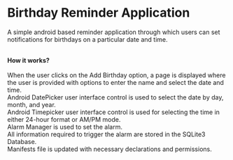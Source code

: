 # Birthday Reminder Application
A simple android based reminder application through which users can set notifications for birthdays on a particular date and time.<br><br>

<b>How it works?</b><br><br>
When the user clicks on the Add Birthday option, a page is displayed where the user is provided with options to enter the name and select the date and time. <br>
Android DatePicker user interface control is used to select the date by day, month, and year.<br>
Android Timepicker user interface control is used for selecting the time in either 24-hour format or AM/PM mode. <br>
Alarm Manager is used to set the alarm. <br>
All information required to trigger the alarm are stored in the SQLite3 Database.<br>
Manifests file is updated with necessary declarations and permissions.<br>

